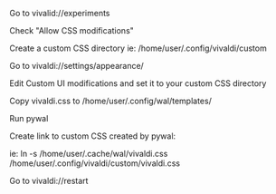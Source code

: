 Go to vivalid://experiments

Check "Allow CSS modifications"

Create a custom CSS directory ie: /home/user/.config/vivaldi/custom

Go to vivaldi://settings/appearance/

Edit Custom UI modifications and set it to your custom CSS directory

Copy vivaldi.css to /home/user/.config/wal/templates/

Run pywal

Create link to custom CSS created by pywal:

ie: ln -s /home/user/.cache/wal/vivaldi.css /home/user/.config/vivaldi/custom/vivaldi.css

Go to vivaldi://restart
